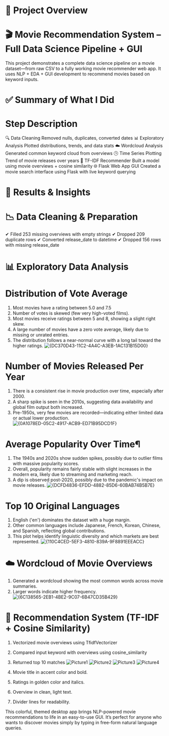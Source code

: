 # 🎯 Project Overview

# 🎬 Movie Recommendation System – Full Data Science Pipeline + GUI
This project demonstrates a complete data science pipeline on a movie dataset—from raw CSV to a fully working movie recommender web app. It uses NLP + EDA + GUI development to recommend movies based on keyword inputs.

# ✅ Summary of What I Did

# Step	Description
🔍 Data Cleaning	Removed nulls, duplicates, converted dates
📊 Exploratory Analysis	Plotted distributions, trends, and data stats
☁️ Wordcloud Analysis	Generated common keyword cloud from overviews
🕒 Time Series Plotting	Trend of movie releases over years
🤖 TF-IDF Recommender	Built a model using movie overviews + cosine similarity
🌐 Flask Web App GUI	Created a movie search interface using Flask with live keyword querying

# 📌 Results & Insights

# 📉 Data Cleaning & Preparation
✔ Filled 253 missing overviews with empty strings
✔ Dropped 209 duplicate rows
✔ Converted release_date to datetime
✔ Dropped 156 rows with missing release_date

# 📊 Exploratory Data Analysis

# Distribution of Vote Average
1. Most movies have a rating between 5.0 and 7.5
2. Number of votes is skewed (few very high-voted films).
3. Most movies receive ratings between 5 and 8, showing a slight right skew.
4. A large number of movies have a zero vote average, likely due to missing or unrated entries.
5. The distribution follows a near-normal curve with a long tail toward the higher ratings.
![{DC370D43-11C2-4A4C-A3EB-1AC131B15D00}](https://github.com/user-attachments/assets/ec742b4f-ebdd-479a-9507-754e545accfb)

# Number of Movies Released Per Year
1. There is a consistent rise in movie production over time, especially after 2000.
2. A sharp spike is seen in the 2010s, suggesting data availability and global film output both increased.
3. Pre-1950s, very few movies are recorded—indicating either limited data or actual lower production.
![{0A1078ED-05C2-4917-ACB9-ED71B95DCD1F}](https://github.com/user-attachments/assets/b64a4fb4-182a-471f-99c3-3efe632268f6)

# Average Popularity Over Time¶
1. The 1940s and 2020s show sudden spikes, possibly due to outlier films with massive popularity scores.
2. Overall, popularity remains fairly stable with slight increases in the modern era, likely due to streaming and marketing reach.
3. A dip is observed post-2020, possibly due to the pandemic's impact on movie releases.
![{DCFD4836-EFDD-4882-85D6-60BAB74B5B7E}](https://github.com/user-attachments/assets/885044bd-44d0-498b-a4db-fe220eb36cf0)

# Top 10 Original Languages
1. English ('en') dominates the dataset with a huge margin.
2. Other common languages include Japanese, French, Korean, Chinese, and Spanish, reflecting global contributions.
3. This plot helps identify linguistic diversity and which markets are best represented.
![{110C4CED-5EF3-4810-839A-9F8891EEEACC}](https://github.com/user-attachments/assets/f6dd5a39-cea0-42e0-8b9c-08c0cccaee02)

# ☁️ Wordcloud of Movie Overviews
1. Generated a wordcloud showing the most common words across movie summaries.
2. Larger words indicate higher frequency.
![{6C138565-2EB1-4BE2-9C07-6B47CD35B429}](https://github.com/user-attachments/assets/49bfc104-d7ee-456c-83db-23f4768f4866)


# 🤖 Recommendation System (TF-IDF + Cosine Similarity)
1. Vectorized movie overviews using TfidfVectorizer
2. Compared input keyword with overviews using cosine_similarity
3. Returned top 10 matches
![Picture1](https://github.com/user-attachments/assets/085107ff-9a4d-4d73-93ac-4fc879c2a12c)
![Picture2](https://github.com/user-attachments/assets/f2ace0ed-14cd-4418-a235-28c4cf2f91d2)
![Picture3](https://github.com/user-attachments/assets/2615d412-8b69-4f06-b095-d2d1fb72a092)
![Picture4](https://github.com/user-attachments/assets/c0a0e231-710a-4894-9114-da0e49c2a53d)

1. Movie title in accent color and bold.
2. Ratings in golden color and italics.
3. Overview in clean, light text.
4. Divider lines for readability.

This colorful, themed desktop app brings NLP-powered movie recommendations to life in an easy-to-use GUI. It’s perfect for anyone who wants to discover movies simply by typing in free-form natural language queries.


